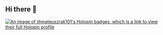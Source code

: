 ## Hi there 👋
[![An image of @mateuszrak101's Holopin badges, which is a link to view their full Holopin profile](https://holopin.me/mateuszrak101)](https://holopin.io/@mateuszrak101)
<!--
**MateuszRak101/MateuszRak101** is a ✨ _special_ ✨ repository because its `README.md` (this file) appears on your GitHub profile.

Here are some ideas to get you started:

- 🔭 I’m currently working on ...
- 🌱 I’m currently learning ...
- 👯 I’m looking to collaborate on ...
- 🤔 I’m looking for help with ...
- 💬 Ask me about ...
- 📫 How to reach me: ...
- 😄 Pronouns: ...
- ⚡ Fun fact: ...
-->
